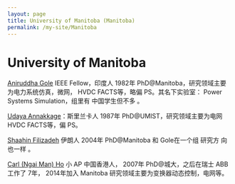 ```yaml
---
layout: page
title: University of Manitoba (Manitoba)
permalink: /my-site/Manitoba
---
```

# University of Manitoba

[Aniruddha Gole](https://engadvisorsprofiles.cc.umanitoba.ca/user/aniruddha_gole/) IEEE Fellow，印度人 1982年 PhD@Manitoba，研究领域主要
为电力系统仿真，微网， HVDC FACTS等，略偏 PS。其名下实验室： Power Systems Simulation，组里有 中国学生但不多 。

[Udaya Annakkage](https://home.cc.umanitoba.ca/~annakkag/index.html)：斯里兰卡人 1987年 PhD@UMIST，研究领域主要为电网
HVDC FACTS等，偏 PS。

[Shaahin Filizadeh](https://engadvisorsprofiles.cc.umanitoba.ca/user/shaahin_filizadeh/) 伊朗人 2004年 PhD@Manitoba 和 Gole在一个组 研究方
向也一样 。

[Carl (Ngai Man) Ho](http://home.cc.umanitoba.ca/~honm3/) 小 AP 中国香港人， 2007年 PhD@城大，之后在瑞士 ABB工作了 7年， 2014年加入 Manitoba
研究领域主要为变换器动态控制，电网等。
